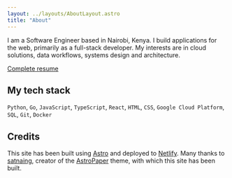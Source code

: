 ```yaml
---
layout: ../layouts/AboutLayout.astro
title: "About"
---
```


I am a Software Engineer based in Nairobi, Kenya. I build applications for the web, primarily as a full-stack developer.
My interests are in cloud solutions, data workflows, systems design and architecture.

[Complete resume](/assets/resume.pdf)

## My tech stack

`Python`, `Go`, `JavaScript`, `TypeScript`, `React`, `HTML`, `CSS`, `Google Cloud Platform`, `SQL`, `Git`, `Docker`

## Credits

This site has been built using [Astro](https://astro.build/) and deployed to [Netlify](https://www.netlify.com/). Many thanks to [satnaing](https://github.com/satnaing), creator of the [AstroPaper](https://astro.build/themes/details/astro-paper/) theme, with which this site has been built.
